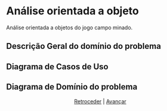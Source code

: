 # Análise orientada a objeto

Análise orientada a objetos do jogo campo minado.

## Descrição Geral do domínio do problema



## Diagrama de Casos de Uso


 
## Diagrama de Domínio do problema




<div align="center">

[Retroceder](README.md) | [Avançar](projeto.md)

</div>

